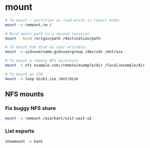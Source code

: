 # mount

```bash
# To mount / partition as read-write in repair mode:
mount -o remount,rw /

# Bind mount path to a second location
mount --bind /origin/path /destination/path

# To mount Usb disk as user writable:
mount -o uid=username,gid=usergroup /dev/sdx /mnt/xxx

# To mount a remote NFS directory
mount -t nfs example.com:/remote/example/dir /local/example/dir

# To mount an ISO
mount -o loop disk1.iso /mnt/disk
```


## NFS mounts

### Fix buggy NFS share

```bash
mount -o remount /uio/kant/usit-uait-u1
```


### List exports

```bash
showmount -e kant
```
